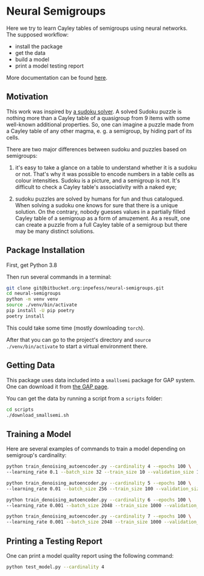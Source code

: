 # Neural Semigroups

Here we try to learn Cayley tables of semigroups using neural
networks. The supposed workflow:

* install the package
* get the data
* build a model
* print a model testing report

More documentation can be found [here](https://neural-semigroups.readthedocs.io).

## Motivation

This work was inspired by [a sudoku
solver](https://github.com/Kyubyong/sudoku). A solved Sudoku puzzle
is nothing more than a Cayley table of a quasigroup from 9 items with
some well-known additional properties. So, one can imagine a puzzle
made from a Cayley table of any other magma, e. g. a semigroup, by
hiding part of its cells.

There are two major differences between sudoku and puzzles based on
semigroups:

1) it's easy to take a glance on a table to understand whether it is
a sudoku or not. That's why it was possible to encode numbers in a
table cells as colour intensities. Sudoku is a picture, and a
semigroup is not. It's difficult to check a Cayley table's
associativity with a naked eye;

2) sudoku puzzles are solved by humans for fun and thus catalogued.
When solving a sudoku one knows for sure that there is a unique
solution. On the contrary, nobody guesses values in a partially
filled Cayley table of a semigroup as a form of amuzement. As a
result, one can create a puzzle from a full Cayley table of a
semigroup but there may be many distinct solutions.

## Package Installation

First, get Python 3.8

Then run several commands in a terminal:

```bash
git clone git@bitbucket.org:inpefess/neural-semigroups.git
cd neural-semigroups
python -m venv venv
source ./venv/bin/activate
pip install -U pip poetry
poetry install
```

This could take some time (mostly downloading `torch`).

After that you can go to the project's directory and `source
./venv/bin/activate` to start a virtual environment there.

## Getting Data

This package uses data included into a `smallsemi` package for GAP
system. One can download it from [the GAP
page](https://www.gap-system.org/pub/gap/gap4/tar.gz/packages/smallsemi-0.6.11.tar.gz).

You can get the data by running a script from a `scripts` folder:
```bash
cd scripts
./download_smallsemi.sh
```

## Training a Model

Here are several examples of commands to train a model depending on
semigroup's cardinality:

```bash
python train_denoising_autoencoder.py --cardinality 4 --epochs 100 \
--learning_rate 0.1 --batch_size 32 --train_size 10 --validation_size 10
```
```bash
python train_denoising_autoencoder.py --cardinality 5 --epochs 100 \
--learning_rate 0.01 --batch_size 256 --train_size 100 --validation_size 100
```
```bash
python train_denoising_autoencoder.py --cardinality 6 --epochs 100 \
--learning_rate 0.001 --batch_size 2048 --train_size 1000 --validation_size 100
```
```bash
python train_denoising_autoencoder.py --cardinality 7 --epochs 100 \
--learning_rate 0.001 --batch_size 2048 --train_size 1000 --validation_size 100
```

## Printing a Testing Report

One can print a model quality report using the following command:

```bash
python test_model.py --cardinality 4
```
